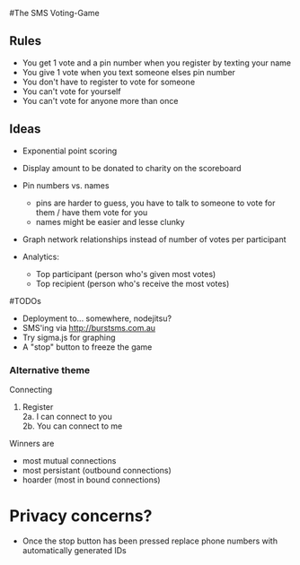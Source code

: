 #The SMS Voting-Game

## Rules
- You get 1 vote and a pin number when you register by texting your name
- You give 1 vote when you text someone elses pin number
- You don't have to register to vote for someone
- You can't vote for yourself
- You can't vote for anyone more than once

## Ideas
- Exponential point scoring
- Display amount to be donated to charity on the scoreboard
- Pin numbers vs. names
    - pins are harder to guess, you have to talk to someone to vote for them / have them vote for you
    - names might be easier and lesse clunky
- Graph network relationships instead of number of votes per participant

- Analytics:
  - Top participant (person who's given most votes)
  - Top recipient (person who's receive the most votes)

#TODOs

- Deployment to... somewhere, nodejitsu?
- SMS'ing via http://burstsms.com.au
- Try sigma.js for graphing
- A "stop" button to freeze the game


### Alternative theme

Connecting
1. Register  
2a. I can connect to you  
2b. You can connect to me  

Winners are
- most mutual connections
- most persistant (outbound connections)
- hoarder (most in bound connections)

# Privacy concerns?
- Once the stop button has been pressed replace phone numbers with automatically generated IDs
